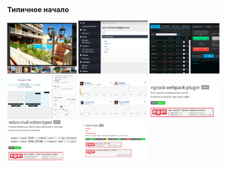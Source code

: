 ### Типичное начало

<img style="width:32%;height:auth;display:inline-block;" src="./static/1/5.png" />
<img style="width:32%;height:auth;display:inline-block;" src="./static/1/3.png" />
<img style="width:32%;height:auth;display:inline-block;" src="./static/1/6.png" />
 
 
<img style="width:32%;height:auth;;display:inline-block;" src="./static/1/7-1.png" />
<img style="width:32%;height:auth;;display:inline-block;" src="./static/1/8.png" />
<img style="width:32%;height:auth;;display:inline-block;" src="./static/1/9.png" /> 
<img style="width:32%;height:auth;;display:inline-block;" src="./static/1/10.png" /> 
<img style="width:32%;height:auth;;display:inline-block;" src="./static/1/11.png" /> 
